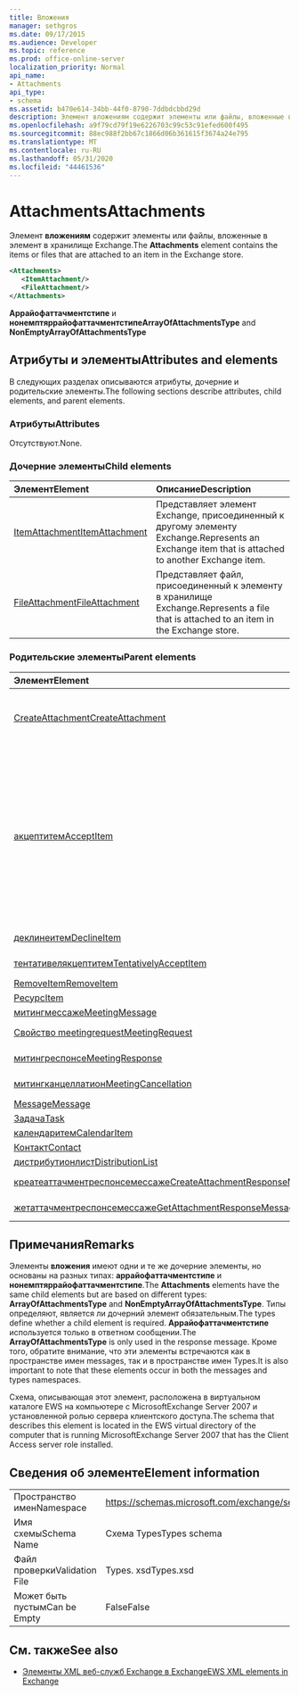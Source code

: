 ```yaml
---
title: Вложения
manager: sethgros
ms.date: 09/17/2015
ms.audience: Developer
ms.topic: reference
ms.prod: office-online-server
localization_priority: Normal
api_name:
- Attachments
api_type:
- schema
ms.assetid: b470e614-34bb-44f0-8790-7ddbdcbbd29d
description: Элемент вложениям содержит элементы или файлы, вложенные в элемент в хранилище Exchange.
ms.openlocfilehash: a9f79cd79f19e6226703c99c53c91efed600f495
ms.sourcegitcommit: 88ec988f2bb67c1866d06b361615f3674a24e795
ms.translationtype: MT
ms.contentlocale: ru-RU
ms.lasthandoff: 05/31/2020
ms.locfileid: "44461536"
---
```

# <a name="attachments"></a><span data-ttu-id="272d0-103">Attachments</span><span class="sxs-lookup"><span data-stu-id="272d0-103">Attachments</span></span>

<span data-ttu-id="272d0-104">Элемент **вложениям** содержит элементы или файлы, вложенные в элемент в хранилище Exchange.</span><span class="sxs-lookup"><span data-stu-id="272d0-104">The **Attachments** element contains the items or files that are attached to an item in the Exchange store.</span></span> 
  
```xml
<Attachments>
   <ItemAttachment/>
   <FileAttachment/>
</Attachments>
```

 <span data-ttu-id="272d0-105">**Аррайофаттачментстипе** и **нонемптяррайофаттачментстипе**</span><span class="sxs-lookup"><span data-stu-id="272d0-105">**ArrayOfAttachmentsType** and **NonEmptyArrayOfAttachmentsType**</span></span>
## <a name="attributes-and-elements"></a><span data-ttu-id="272d0-106">Атрибуты и элементы</span><span class="sxs-lookup"><span data-stu-id="272d0-106">Attributes and elements</span></span>

<span data-ttu-id="272d0-107">В следующих разделах описываются атрибуты, дочерние и родительские элементы.</span><span class="sxs-lookup"><span data-stu-id="272d0-107">The following sections describe attributes, child elements, and parent elements.</span></span>
  
### <a name="attributes"></a><span data-ttu-id="272d0-108">Атрибуты</span><span class="sxs-lookup"><span data-stu-id="272d0-108">Attributes</span></span>

<span data-ttu-id="272d0-109">Отсутствуют.</span><span class="sxs-lookup"><span data-stu-id="272d0-109">None.</span></span>
  
### <a name="child-elements"></a><span data-ttu-id="272d0-110">Дочерние элементы</span><span class="sxs-lookup"><span data-stu-id="272d0-110">Child elements</span></span>

|<span data-ttu-id="272d0-111">**Элемент**</span><span class="sxs-lookup"><span data-stu-id="272d0-111">**Element**</span></span>|<span data-ttu-id="272d0-112">**Описание**</span><span class="sxs-lookup"><span data-stu-id="272d0-112">**Description**</span></span>|
|:-----|:-----|
|[<span data-ttu-id="272d0-113">ItemAttachment</span><span class="sxs-lookup"><span data-stu-id="272d0-113">ItemAttachment</span></span>](itemattachment.md) <br/> |<span data-ttu-id="272d0-114">Представляет элемент Exchange, присоединенный к другому элементу Exchange.</span><span class="sxs-lookup"><span data-stu-id="272d0-114">Represents an Exchange item that is attached to another Exchange item.</span></span>  <br/> |
|[<span data-ttu-id="272d0-115">FileAttachment</span><span class="sxs-lookup"><span data-stu-id="272d0-115">FileAttachment</span></span>](fileattachment.md) <br/> |<span data-ttu-id="272d0-116">Представляет файл, присоединенный к элементу в хранилище Exchange.</span><span class="sxs-lookup"><span data-stu-id="272d0-116">Represents a file that is attached to an item in the Exchange store.</span></span>  <br/> |
   
### <a name="parent-elements"></a><span data-ttu-id="272d0-117">Родительские элементы</span><span class="sxs-lookup"><span data-stu-id="272d0-117">Parent elements</span></span>

|<span data-ttu-id="272d0-118">**Элемент**</span><span class="sxs-lookup"><span data-stu-id="272d0-118">**Element**</span></span>|<span data-ttu-id="272d0-119">**Описание**</span><span class="sxs-lookup"><span data-stu-id="272d0-119">**Description**</span></span>|
|:-----|:-----|
|[<span data-ttu-id="272d0-120">CreateAttachment</span><span class="sxs-lookup"><span data-stu-id="272d0-120">CreateAttachment</span></span>](createattachment.md) <br/> |<span data-ttu-id="272d0-121">Определяет запрос на создание вложения для элемента в хранилище Exchange.</span><span class="sxs-lookup"><span data-stu-id="272d0-121">Defines a request to create an attachment to an item in the Exchange store.</span></span><br/><br/> <span data-ttu-id="272d0-122">Ниже приведено выражение XPath для этого элемента:`/CreateAttachment`</span><span class="sxs-lookup"><span data-stu-id="272d0-122">The following is the XPath expression to this element:  `/CreateAttachment`</span></span> <br/> |
|[<span data-ttu-id="272d0-123">акцептитем</span><span class="sxs-lookup"><span data-stu-id="272d0-123">AcceptItem</span></span>](acceptitem.md) <br/> | <span data-ttu-id="272d0-124">Представляет ответ на принять приглашение на собрание.</span><span class="sxs-lookup"><span data-stu-id="272d0-124">Represents an Accept reply to a meeting request.</span></span><br/><br/><span data-ttu-id="272d0-125">Ниже приведены некоторые выражения XPath для этого элемента.</span><span class="sxs-lookup"><span data-stu-id="272d0-125">The following are some of the XPath expressions to this element:</span></span><ul><li>`/CreateItem/Items`</li><li>`/MeetingRequest/ConflictingMeetings` </li><li>`/SetItemField/CalendarItem/ConflictingMeetings`</li><li>`/AppendToItemField/CalendarItem/ConflictingMeetings`</li><li>`/AcceptItem/Attachments/ItemAttachment/CalendarItem/ConflictingMeetings`</li><li>`/DeclineItem/Attachments/ItemAttachment/CalendarItem/ConflictingMeetings`</li><li>`/UpdateItem/ItemChanges/ItemChange/Updates/AppendToItemField/CalendarItem/AdjacentMeetings`</li><li>`/CreateAttachmentResponseMessage/Attachments/ItemAttachment/CalendarItem/AdjacentMeetings`</li><li>`/GetAttachmentResponseMessage/Attachments/ItemAttachment/CalendarItem/AdjacentMeetings`</li></ul> |
|[<span data-ttu-id="272d0-126">деклинеитем</span><span class="sxs-lookup"><span data-stu-id="272d0-126">DeclineItem</span></span>](declineitem.md) <br/> |<span data-ttu-id="272d0-127">Представляет отклонить ответ на приглашения на собрание.</span><span class="sxs-lookup"><span data-stu-id="272d0-127">Represents a Decline reply to a meeting request.</span></span>  <br/> |
|[<span data-ttu-id="272d0-128">тентативелякцептитем</span><span class="sxs-lookup"><span data-stu-id="272d0-128">TentativelyAcceptItem</span></span>](tentativelyacceptitem.md) <br/> |<span data-ttu-id="272d0-129">Представляет под вопросом ответ на приглашения на собрание.</span><span class="sxs-lookup"><span data-stu-id="272d0-129">Represents a Tentative reply to a meeting request.</span></span>  <br/> |
|[<span data-ttu-id="272d0-130">RemoveItem</span><span class="sxs-lookup"><span data-stu-id="272d0-130">RemoveItem</span></span>](removeitem.md) <br/> |<span data-ttu-id="272d0-131">Удаляет элемент из хранилища Exchange.</span><span class="sxs-lookup"><span data-stu-id="272d0-131">Removes an item from the Exchange store.</span></span>  <br/> |
|[<span data-ttu-id="272d0-132">Ресурс</span><span class="sxs-lookup"><span data-stu-id="272d0-132">Item</span></span>](item.md) <br/> |<span data-ttu-id="272d0-133">Представляет общий элемент Exchange.</span><span class="sxs-lookup"><span data-stu-id="272d0-133">Represents a generic Exchange item.</span></span>  <br/> |
|[<span data-ttu-id="272d0-134">митингмессаже</span><span class="sxs-lookup"><span data-stu-id="272d0-134">MeetingMessage</span></span>](meetingmessage.md) <br/> |<span data-ttu-id="272d0-135">Представляет собрание в хранилище Exchange.</span><span class="sxs-lookup"><span data-stu-id="272d0-135">Represents a meeting in the Exchange store.</span></span>  <br/> |
|[<span data-ttu-id="272d0-136">Свойство meetingrequest</span><span class="sxs-lookup"><span data-stu-id="272d0-136">MeetingRequest</span></span>](meetingrequest.md) <br/> |<span data-ttu-id="272d0-137">Представляет приглашение на собрание в хранилище Exchange.</span><span class="sxs-lookup"><span data-stu-id="272d0-137">Represents a meeting request in the Exchange store.</span></span>  <br/> |
|[<span data-ttu-id="272d0-138">митингреспонсе</span><span class="sxs-lookup"><span data-stu-id="272d0-138">MeetingResponse</span></span>](meetingresponse.md) <br/> |<span data-ttu-id="272d0-139">Представляет ответ на приглашение на собрание в хранилище Exchange.</span><span class="sxs-lookup"><span data-stu-id="272d0-139">Represents a meeting response in the Exchange store.</span></span>  <br/> |
|[<span data-ttu-id="272d0-140">митингканцеллатион</span><span class="sxs-lookup"><span data-stu-id="272d0-140">MeetingCancellation</span></span>](meetingcancellation.md) <br/> |<span data-ttu-id="272d0-141">Представляет отмену собрания в хранилище Exchange.</span><span class="sxs-lookup"><span data-stu-id="272d0-141">Represents a meeting cancellation in the Exchange store.</span></span>  <br/> |
|[<span data-ttu-id="272d0-142">Message</span><span class="sxs-lookup"><span data-stu-id="272d0-142">Message</span></span>](message-ex15websvcsotherref.md) <br/> |<span data-ttu-id="272d0-143">Представляет сообщение электронной почты Exchange.</span><span class="sxs-lookup"><span data-stu-id="272d0-143">Represents an Exchange e-mail message.</span></span>  <br/> |
|[<span data-ttu-id="272d0-144">Задача</span><span class="sxs-lookup"><span data-stu-id="272d0-144">Task</span></span>](task.md) <br/> |<span data-ttu-id="272d0-145">Представляет задачу в хранилище Exchange.</span><span class="sxs-lookup"><span data-stu-id="272d0-145">Represents a task in the Exchange store.</span></span>  <br/> |
|[<span data-ttu-id="272d0-146">календаритем</span><span class="sxs-lookup"><span data-stu-id="272d0-146">CalendarItem</span></span>](calendaritem.md) <br/> |<span data-ttu-id="272d0-147">Представляет элемент календаря Exchange.</span><span class="sxs-lookup"><span data-stu-id="272d0-147">Represents an Exchange calendar item.</span></span>  <br/> |
|[<span data-ttu-id="272d0-148">Контакт</span><span class="sxs-lookup"><span data-stu-id="272d0-148">Contact</span></span>](contact.md) <br/> |<span data-ttu-id="272d0-149">Представляет элемент контакта Exchange.</span><span class="sxs-lookup"><span data-stu-id="272d0-149">Represents an Exchange contact item.</span></span>  <br/> |
|[<span data-ttu-id="272d0-150">дистрибутионлист</span><span class="sxs-lookup"><span data-stu-id="272d0-150">DistributionList</span></span>](distributionlist.md) <br/> |<span data-ttu-id="272d0-151">Представляет список рассылки.</span><span class="sxs-lookup"><span data-stu-id="272d0-151">Represents a distribution list.</span></span>  <br/> |
|[<span data-ttu-id="272d0-152">креатеаттачментреспонсемессаже</span><span class="sxs-lookup"><span data-stu-id="272d0-152">CreateAttachmentResponseMessage</span></span>](createattachmentresponsemessage.md) <br/> |<span data-ttu-id="272d0-153">Содержит состояние и результат одного запроса CreateAttachment.</span><span class="sxs-lookup"><span data-stu-id="272d0-153">Contains the status and result of a single CreateAttachment request.</span></span>  <br/> |
|[<span data-ttu-id="272d0-154">жетаттачментреспонсемессаже</span><span class="sxs-lookup"><span data-stu-id="272d0-154">GetAttachmentResponseMessage</span></span>](getattachmentresponsemessage.md) <br/> |<span data-ttu-id="272d0-155">Содержит состояние и результат запроса GetAttachment.</span><span class="sxs-lookup"><span data-stu-id="272d0-155">Contains the status and result of a GetAttachment request.</span></span>  <br/> |
   
## <a name="remarks"></a><span data-ttu-id="272d0-156">Примечания</span><span class="sxs-lookup"><span data-stu-id="272d0-156">Remarks</span></span>

<span data-ttu-id="272d0-157">Элементы **вложения** имеют одни и те же дочерние элементы, но основаны на разных типах: **аррайофаттачментстипе** и **нонемптяррайофаттачментстипе**.</span><span class="sxs-lookup"><span data-stu-id="272d0-157">The **Attachments** elements have the same child elements but are based on different types: **ArrayOfAttachmentsType** and **NonEmptyArrayOfAttachmentsType**.</span></span> <span data-ttu-id="272d0-158">Типы определяют, является ли дочерний элемент обязательным.</span><span class="sxs-lookup"><span data-stu-id="272d0-158">The types define whether a child element is required.</span></span> <span data-ttu-id="272d0-159">**Аррайофаттачментстипе** используется только в ответном сообщении.</span><span class="sxs-lookup"><span data-stu-id="272d0-159">The **ArrayOfAttachmentsType** is only used in the response message.</span></span> <span data-ttu-id="272d0-160">Кроме того, обратите внимание, что эти элементы встречаются как в пространстве имен messages, так и в пространстве имен Types.</span><span class="sxs-lookup"><span data-stu-id="272d0-160">It is also important to note that these elements occur in both the messages and types namespaces.</span></span> 
  
<span data-ttu-id="272d0-161">Схема, описывающая этот элемент, расположена в виртуальном каталоге EWS на компьютере с MicrosoftExchange Server 2007 и установленной ролью сервера клиентского доступа.</span><span class="sxs-lookup"><span data-stu-id="272d0-161">The schema that describes this element is located in the EWS virtual directory of the computer that is running MicrosoftExchange Server 2007 that has the Client Access server role installed.</span></span>
  
## <a name="element-information"></a><span data-ttu-id="272d0-162">Сведения об элементе</span><span class="sxs-lookup"><span data-stu-id="272d0-162">Element information</span></span>

|||
|:-----|:-----|
|<span data-ttu-id="272d0-163">Пространство имен</span><span class="sxs-lookup"><span data-stu-id="272d0-163">Namespace</span></span>  <br/> |https://schemas.microsoft.com/exchange/services/2006/types  <br/> |
|<span data-ttu-id="272d0-164">Имя схемы</span><span class="sxs-lookup"><span data-stu-id="272d0-164">Schema Name</span></span>  <br/> |<span data-ttu-id="272d0-165">Схема Types</span><span class="sxs-lookup"><span data-stu-id="272d0-165">Types schema</span></span>  <br/> |
|<span data-ttu-id="272d0-166">Файл проверки</span><span class="sxs-lookup"><span data-stu-id="272d0-166">Validation File</span></span>  <br/> |<span data-ttu-id="272d0-167">Types. xsd</span><span class="sxs-lookup"><span data-stu-id="272d0-167">Types.xsd</span></span>  <br/> |
|<span data-ttu-id="272d0-168">Может быть пустым</span><span class="sxs-lookup"><span data-stu-id="272d0-168">Can be Empty</span></span>  <br/> |<span data-ttu-id="272d0-169">False</span><span class="sxs-lookup"><span data-stu-id="272d0-169">False</span></span>  <br/> |
   
## <a name="see-also"></a><span data-ttu-id="272d0-170">См. также</span><span class="sxs-lookup"><span data-stu-id="272d0-170">See also</span></span>

- [<span data-ttu-id="272d0-171">Элементы XML веб-служб Exchange в Exchange</span><span class="sxs-lookup"><span data-stu-id="272d0-171">EWS XML elements in Exchange</span></span>](ews-xml-elements-in-exchange.md)

